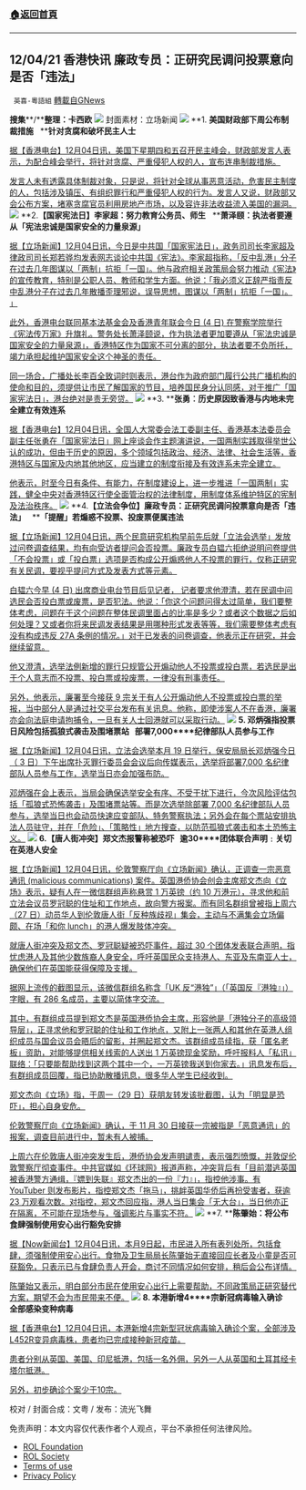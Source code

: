 ###  [:house:返回首頁](https://github.com/ourhimalayas/txt)
---


## 12/04/21 香港快讯 廉政专员：正研究民调问投票意向是否「违法」
` 英喜-粵語組` [轉載自GNews](https://gnews.org/zh-hans/1720068/)

**搜集****/****整理：卡西欧**
![](https://assets.gnews.org/wp-content/uploads/2021/12/1204fenmian.jpg)
封面素材：立场新闻
![](https://assets.gnews.org/wp-content/uploads/2021/12/Screen-Shot-2021-12-04-at-11.12.41-AM.png)
**1. ****美国财政部下周公布制裁措施****   ****针对贪腐和破坏民主人士**

[据【香港电台】12月04日讯，美国下星期四和五召开民主峰会，财政部发言人表示，为配合峰会举行，将针对贪腐、严重侵犯人权的人，宣布连串制裁措施。](https://news.rthk.hk/rthk/ch/component/k2/1622764-20211204.htm?spTabChangeable=0)

[发言人未有透露具体制裁对象，只是说，将针对全球从事恶意活动，危害民主制度的人，包括涉及镇压、有组织罪行和严重侵犯人权的行为。发言人又说，财政部又会公布方案，堵塞贪腐官员利用房地产市场，以及容许非法收益流入美国的漏洞。](https://news.rthk.hk/rthk/ch/component/k2/1622764-20211204.htm?spTabChangeable=0)
![](https://assets.gnews.org/wp-content/uploads/2021/12/Screen-Shot-2021-12-04-at-11.12.50-AM.png)
**2.****【国家宪法日】李家超：努力教育公务员、师生****   ****萧泽颐：执法者要遵从「宪法忠诚是国家安全的力量泉源」**

[据【立场新闻】12月04日讯，今日是中共国「国家宪法日」，政务司司长李家超及律政司司长郑若骅均发表网志谈论中共国《宪法》。李家超指称，「反中乱港」分子在过去几年图谋以「两制」抗拒「一国」。他与政府相关政策局会努力推动《宪法》的宣传教育，特别是公职人员、教师和学生方面。他说：「我必须义正辞严指责反中乱港分子在过去几年散播歪理邪说，误导思想，图谋以「两制」抗拒「一国」。 」](https://www.thestandnews.com/politics/ab國家憲法日李家超努力教育公務員師生-蕭澤頤執法者要遵從憲法忠誠是國家全的力量泉源)

[此外，香港电台联同基本法基金会及香港青年联会今日 (4 日) 在警察学院举行《宪法传万家》升旗礼。警务处长萧泽颐说，作为执法者更加要遵从「宪法忠诚是国家安全的力量泉源」，香港特区作为国家不可分离的部分，执法者要不负所托，竭力承担起维护国家安全这个神圣的责任。](https://www.thestandnews.com/politics/ab國家憲法日李家超努力教育公務員師生-蕭澤頤執法者要遵從憲法忠誠是國家全的力量泉源)

[同一场合，广播处长李百全致词时则表示，港台作为政府部门履行公共广播机构的使命和目的，须提供让市民了解国家的节目，培养国民身分认同感，对于推广「国家宪法日」，港台绝对是责无旁贷。](https://www.thestandnews.com/politics/ab國家憲法日李家超努力教育公務員師生-蕭澤頤執法者要遵從憲法忠誠是國家全的力量泉源)
![](https://assets.gnews.org/wp-content/uploads/2021/12/Screen-Shot-2021-12-04-at-11.13.03-AM.png)
**3. ****张勇︰历史原因致香港与内地未完全建立有效连系**

[据【香港电台】12月04日讯，全国人大常委会法工委副主任、香港基本法委员会副主任张勇在「国家宪法日」网上座谈会作主题演讲说，一国两制实践取得举世公认的成功，但由于历史的原因，多个领域包括政治、经济、法律、社会生活等，香港特区与国家及内地其他地区，应当建立的制度衔接及有效连系未完全建立。](https://news.rthk.hk/rthk/ch/component/k2/1622770-20211204.htm?spTabChangeable=0)

[他表示，时至今日有条件、有能力，在制度建设上，进一步推进「一国两制」实践，健全中央对香港特区行使全面管治权的法律制度，用制度体系维护特区的宪制及法治秩序。](https://news.rthk.hk/rthk/ch/component/k2/1622770-20211204.htm?spTabChangeable=0)
![](https://assets.gnews.org/wp-content/uploads/2021/12/Screen-Shot-2021-12-04-at-11.13.11-AM.png)
**4.****【立法会争位】廉政专员：正研究民调问投票意向是否「违法」****   ****「提醒」若煽惑不投票、投废票便属违法**

[据【立场新闻】12月04日讯，两个民意研究机构早前先后就「立法会选举」发放过问卷调查结果，均有向受访者提问会否投票。廉政专员白韫六拒绝说明问卷提供「不会投票」或「投白票」选项是否构成公开煽惑他人不投票的罪行，仅称正研究有关民调，要视乎提问方式及发表方式等元素。](https://www.thestandnews.com/politics/ab立法會爭位廉政專員正研究民調問投票意向是否違法-提醒香港民研若煽惑不投票投廢票屬違法)

[白韫六今早 (4 日) 出席商业电台节目后见记者， 记者要求他澄清，若在民调中问选民会否投白票或废票，是否犯法。他说：「你这个问题问得太过简单，我们要整体考虑，问题在于这个问题在整体民调里面占的比率是多少？或者这个数据之后如何处理？又或者你将来民调发表结果是用哪种形式发表等等，我们需要整体考虑有没有构成违反 27A 条例的情况。」对于已发表的问卷调查，他表示正在研究，并会继续留意。](https://www.thestandnews.com/politics/ab立法會爭位廉政專員正研究民調問投票意向是否違法-提醒香港民研若煽惑不投票投廢票屬違法)

[他又澄清，选举法例新增的罪行只规管公开煽动他人不投票或投白票，若选民是出于个人意志而不投票、投白票或投废票，一律没有刑事责任。](https://www.thestandnews.com/politics/ab立法會爭位廉政專員正研究民調問投票意向是否違法-提醒香港民研若煽惑不投票投廢票屬違法)

[另外，他表示，廉署至今接获 9 宗关于有人公开煽动他人不投票或投白票的举报，当中部分人是通过社交平台发布有关讯息。他称，即使涉案人不在香港，廉署亦会向法庭申请拘捕令，一旦有关人士回港就可以采取行动。](https://www.thestandnews.com/politics/ab立法會爭位廉政專員正研究民調問投票意向是否違法-提醒香港民研若煽惑不投票投廢票屬違法)
![](https://assets.gnews.org/wp-content/uploads/2021/12/Screen-Shot-2021-12-04-at-11.13.22-AM.png)
**5. ****邓炳强指投票日风险包括孤狼式袭击及围堵票站****   ****部署****7,000****纪律部队人员参与工作**

[据【立场新闻】12月04日讯，立法会选举本月 19 日举行，保安局局长邓炳强今日（ 3 日）下午出席扑灭罪行委员会会议后向传媒表示，选举将部署7,000 名纪律部队人员参与工作，选举当日亦会加强布防。](https://www.thestandnews.com/politics/鄧炳強指投票日風險包括孤狼式襲擊及圍堵票站-部署7000-紀律部隊人員參與工作)

[邓炳强在会上表示，当局会确保选举安全有序、不受干扰下进行，今次风险评估包括「孤狼式恐怖袭击」及围堵票站等。而是次选举除部署 7,000 名纪律部队人员参与，选举当日也会动员快速应变部队、特务警察执法；另外会在每个票站安排执法人员驻守，并在「危险」、「策略性」地方搜查，以防范孤狼式袭击和本土恐怖主义。](https://www.thestandnews.com/politics/鄧炳強指投票日風險包括孤狼式襲擊及圍堵票站-部署7000-紀律部隊人員參與工作)
![](https://assets.gnews.org/wp-content/uploads/2021/12/Screen-Shot-2021-12-04-at-11.13.31-AM.png)
**6.****【唐人街冲突】郑文杰报警称被恐吓****   ****逾****30****团体联合声明﹕关切在英港人安全**

[据【立场新闻】12月04日讯，伦敦警察厅向《立场新闻》确认，正调查一宗恶意通讯 (malicious communications) 案件。英国港侨协会创会主席郑文杰向《立场》表示，疑有人在一微信群组声称悬赏 1 万英镑（约 10 万港元），寻求他和前立法会议员罗冠聪的住址和工作地点，故向警方报案。而有同名群组曾被指上周六（27 日）动员华人到伦敦唐人街「反种族歧视」集会，主动与不满集会立场偏颇、在场「和你 lunch」的港人爆发肢体冲突。](https://www.thestandnews.com/international/唐人街衝突鄭文傑報警稱被恐嚇-逾-30-團體聯合聲明關切在英港人安全)

[就唐人街冲突及郑文杰、罗冠聪疑被恐吓事件，超过 30 个团体发表联合声明，指忧虑港人及其他少数族裔人身安全，呼吁英国民众支持港人、东亚及东南亚人士，确保他们在英国能获得保障及支援。](https://www.thestandnews.com/international/唐人街衝突鄭文傑報警稱被恐嚇-逾-30-團體聯合聲明關切在英港人安全)

[据网上流传的截图显示，该微信群组名称含「UK 反“港独”」（「英国反『港独』」）字眼，有 286 名成员，主要以简体字交流。](https://www.thestandnews.com/international/唐人街衝突鄭文傑報警稱被恐嚇-逾-30-團體聯合聲明關切在英港人安全)

[其中，有群组成员提到郑文杰是英国港侨协会主席，形容他是「港独分子的高级领导层」，正寻求他和罗冠聪的住址和工作地点，又附上一张两人和其他在英港人组织成员与国会议员会晤后的留影，并圈起郑文杰。该群组成员续指，获「匿名老板」资助，对能够提供相关线索的人送出 1 万英镑现金奖励，呼吁报料人「私讯」联络：「只要能帮助找到这两个其中一个，一万英镑我送到你家去。」讯息发布后，有群组成员回覆，指已协助散播讯息，很多华人学生已经收到。](https://www.thestandnews.com/international/唐人街衝突鄭文傑報警稱被恐嚇-逾-30-團體聯合聲明關切在英港人安全)

[郑文杰向《立场》指，于周一（29 日）获朋友转发该批截图，认为「明显是恐吓」，担心自身安危。](https://www.thestandnews.com/international/唐人街衝突鄭文傑報警稱被恐嚇-逾-30-團體聯合聲明關切在英港人安全)

[伦敦警察厅向《立场新闻》确认，于 11 月 30 日接获一宗被指是「恶意通讯」的报案，调查目前进行中，暂未有人被捕。](https://www.thestandnews.com/international/唐人街衝突鄭文傑報警稱被恐嚇-逾-30-團體聯合聲明關切在英港人安全)

[上周六在伦敦唐人街冲突发生后，港侨协会发声明谴责，表示强烈愤慨，并敦促伦敦警察厅彻查事件。中共官媒如《环球网》报道声称，冲突背后有「目前潜逃英国被香港警方通缉，『嫖到失联』郑文杰出的一份『力』」，指控他涉事。有 YouTuber 则发布影片，指控郑文杰「拖马」，挑衅英国华侨后再扮受害者，获逾 23 万观看次数。对指控，郑文杰回应指，港人当日集会「无大台」，当日他亦正在隔离，不可能在现场参与，强调影片与事实不符。](https://www.thestandnews.com/international/唐人街衝突鄭文傑報警稱被恐嚇-逾-30-團體聯合聲明關切在英港人安全)
![](https://assets.gnews.org/wp-content/uploads/2021/12/Screen-Shot-2021-12-04-at-11.14.17-AM.png)
**7. ****陈肇始：将公布食肆强制使用安心出行豁免安排**

[据【Now新闻台】12月04日讯，本月9日起，市民进入所有表列处所，包括食肆，须强制使用安心出行。食物及卫生局局长陈肇始无直接回应长者及小童是否可获豁免，只表示已与食肆负责人开会，商讨不同情况如何安排，稍后会公布详情。](https://news.now.com/home/local/player?newsId=458865)

[陈肇始又表示，明白部分市民在使用安心出行上需要帮助，不同政策局正研究替代方案，期望不会为市民带来不便。](https://news.now.com/home/local/player?newsId=458865)
![](https://assets.gnews.org/wp-content/uploads/2021/12/Screen-Shot-2021-12-04-at-11.14.26-AM.png)
**8. ****本港新增****4****宗新冠病毒输入确诊　全部感染变种病毒**

[据【香港电台】12月04日讯，本港新增4宗新型冠状病毒输入确诊个案，全部涉及L452R变异病毒株，患者均已完成接种新冠疫苗。](https://news.rthk.hk/rthk/ch/component/k2/1622755-20211204.htm?spTabChangeable=0)

[患者分别从英国、美国、印尼抵港，包括一名外佣，另外一人从英国和土耳其经卡塔尔抵港。](https://news.rthk.hk/rthk/ch/component/k2/1622755-20211204.htm?spTabChangeable=0)

[另外，初步确诊个案少于10宗。](https://news.rthk.hk/rthk/ch/component/k2/1622755-20211204.htm?spTabChangeable=0)

校对 / 封面合成：文粤 / 发布：流光飞舞

 

免责声明：本文内容仅代表作者个人观点，平台不承担任何法律风险。

- [ROL Foundation](https://rolfoundation.org/)
- [ROL Society](https://rolsociety.org/)
- [Terms of use](https://gnews.org/terms-of-use-3/)
- [Privacy Policy](https://gnews.org/privacy-policy/)
